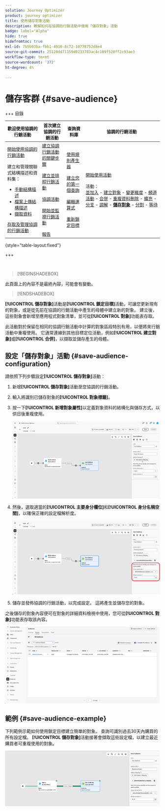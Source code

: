 ```yaml
---
solution: Journey Optimizer
product: journey optimizer
title: 使用儲存對象活動
description: 瞭解如何在協調的行銷活動中使用「儲存對象」活動
badge: label="Alpha"
hide: true
hidefromtoc: true
exl-id: 7b5b03ba-fbb1-4916-8c72-10778752d8e4
source-git-commit: 25120dd71159d0233783ac4c189f528ff2c93ae3
workflow-type: tm+mt
source-wordcount: '372'
ht-degree: 4%

---
```


# 儲存客群 {#save-audience}

+++ 目錄

| 歡迎使用協調的行銷活動 | 首次建立協調的行銷活動 | 查詢資料庫 | 協調的行銷活動 |
|---|---|---|---|
| [開始使用協調的行銷活動](../gs-orchestrated-campaigns.md)<br/><br/>建立和管理關聯式結構描述和資料集：</br> <ul><li>[手動結構描述](../manual-schema.md)</li><li>[檔案上傳結構描述](../file-upload-schema.md)</li><li>[擷取資料](../ingest-data.md)</li></ul>[存取及管理協調的行銷活動](../access-manage-orchestrated-campaigns.md) | [建立協調行銷活動的關鍵步驟](../gs-campaign-creation.md)<br/><br/>[建立並排程行銷活動](../create-orchestrated-campaign.md)<br/><br/>[協調活動](../orchestrate-activities.md)<br/><br/>[開始並監視行銷活動](../start-monitor-campaigns.md)<br/><br/>[報告](../reporting-campaigns.md) | [使用規則產生器](../orchestrated-rule-builder.md)<br/><br/>[建立您的第一個查詢](../build-query.md)<br/><br/>[編輯運算式](../edit-expressions.md)<br/><br/>[重新鎖定目標](../retarget.md) | [開始使用活動](about-activities.md)<br/><br/>活動：<br/>[並加入](and-join.md) - [建立對象](build-audience.md) - [變更維度](change-dimension.md) - [頻道活動](channels.md) - [合併](combine.md) - [重複資料刪除](deduplication.md) - [擴充](enrichment.md) - [分支](fork.md) - [調解](reconciliation.md) - <b>[儲存對象](save-audience.md)</b> - [分割](split.md) - [等待](wait.md) |

{style="table-layout:fixed"}

+++

<br/>

>[!BEGINSHADEBOX]

此頁面上的內容不是最終內容，可能會有變動。

>[!ENDSHADEBOX]

**[!UICONTROL 儲存對象]**&#x200B;活動是&#x200B;**[!UICONTROL 鎖定目標]**&#x200B;活動，可讓您更新現有的對象，或是從先前在協調的行銷活動中產生的母體中建立新的對象。 建立後，這些對象會新增至應用程式對象清單，並可從&#x200B;**[!UICONTROL 對象]**&#x200B;功能表存取。

此活動對於保留在相同的協調行銷活動中計算的對象區段特別有用，以便將來行銷活動中重複使用。 它通常連線到其他目標定位活動，例如&#x200B;**[!UICONTROL 建立對象]**&#x200B;或&#x200B;**[!UICONTROL 合併]**，以擷取並儲存產生的母體。

## 設定「儲存對象」活動 {#save-audience-configuration}

請依照下列步驟設定&#x200B;**[!UICONTROL 儲存對象]**&#x200B;活動：

1. 新增&#x200B;**[!UICONTROL 儲存對象]**&#x200B;活動至您協調的行銷活動。

1. 輸入將識別已儲存對象的&#x200B;**[!UICONTROL 對象標籤]**。

1. 按一下&#x200B;**[!UICONTROL 新增對象屬性]**&#x200B;以定義對象資料的結構化與儲存方式，以供日後重複使用。

   ![](../assets/save-audience-1.png)

1. 然後，選取適當的&#x200B;**[!UICONTROL 主要身分欄位]**&#x200B;和&#x200B;**[!UICONTROL 身分名稱空間]**，以確保正確的設定檔解析度。

   ![](../assets/save-audience-2.png)

1. 儲存並發佈協調的行銷活動，以完成設定。 這將產生並儲存您的對象。

之後儲存的對象內容便可在對象的詳細資料檢視中使用，您可從&#x200B;**[!UICONTROL 對象]**&#x200B;功能表存取該內容。

![](../assets/save-audience-3.png)

## 範例 {#save-audience-example}

下列範例示範如何使用鎖定目標建立簡單的對象。 查詢可識別過去30天內購買的所有設定檔。 **[!UICONTROL 儲存對象]**&#x200B;活動接著會擷取這些設定檔，以建立最近購買者可重複使用的對象。

![](../assets/save-audience-4.png)
